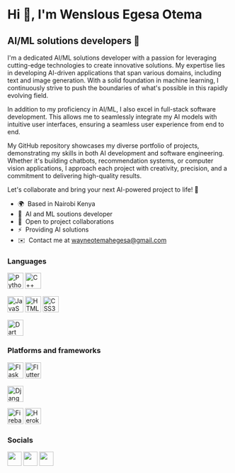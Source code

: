 Hi 👋,
I'm Wenslous Egesa Otema
=====================================

## AI/ML solutions developers 🤖

I'm a dedicated AI/ML solutions developer with a passion for leveraging cutting-edge technologies to create innovative solutions. My expertise lies in developing AI-driven applications that span various domains, including text and image generation. With a solid foundation in machine learning, I continuously strive to push the boundaries of what's possible in this rapidly evolving field.

In addition to my proficiency in AI/ML, I also excel in full-stack software development. This allows me to seamlessly integrate my AI models with intuitive user interfaces, ensuring a seamless user experience from end to end.

My GitHub repository showcases my diverse portfolio of projects, demonstrating my skills in both AI development and software engineering. Whether it's building chatbots, recommendation systems, or computer vision applications, I approach each project with creativity, precision, and a commitment to delivering high-quality results.

Let's collaborate and bring your next AI-powered project to life! 🚀

- 🌍  Based in Nairobi Kenya
- 🧠  AI and ML soutions developer
- 🤝  Open to project collaborations
- ⚡  Providing AI solutions
- ✉️  Contact me at [wayneotemahegesa@gmail.com](mailto:wayneotemahegesa@gmail.com)

### Languages

<p align="left">

<a href="https://www.python.org/" target="_blank" rel="noreferrer"><img src="https://raw.githubusercontent.com/danielcranney/readme-generator/main/public/icons/skills/python-colored.svg" width="36" height="36" alt="Python" /></a>
<a href="https://docs.microsoft.com/en-us/cpp/?view=msvc-170" target="_blank" rel="noreferrer"><img src="https://raw.githubusercontent.com/danielcranney/readme-generator/main/public/icons/skills/cplusplus-colored.svg" width="36" height="36" alt="C++" /></a>

<a href="https://developer.mozilla.org/en-US/docs/Web/JavaScript" target="_blank" rel="noreferrer"><img src="https://raw.githubusercontent.com/danielcranney/readme-generator/main/public/icons/skills/javascript-colored.svg" width="36" height="36" alt="JavaScript" /></a>
<a href="https://developer.mozilla.org/en-US/docs/Glossary/HTML5" target="_blank" rel="noreferrer"><img src="https://raw.githubusercontent.com/danielcranney/readme-generator/main/public/icons/skills/html5-colored.svg" width="36" height="36" alt="HTML5" /></a>
<a href="https://www.w3.org/TR/CSS/#css" target="_blank" rel="noreferrer"><img src="https://raw.githubusercontent.com/danielcranney/readme-generator/main/public/icons/skills/css3-colored.svg" width="36" height="36" alt="CSS3" /></a>

<a href="https://dart.dev/" target="_blank" rel="noreferrer"><img src="https://raw.githubusercontent.com/danielcranney/readme-generator/main/public/icons/skills/dart-colored.svg" width="36" height="36" alt="Dart" /></a>

</p>
  
  
### Platforms and frameworks

<a href="https://www.tensorflow.org/" target="_blank" rel="noreferrer"><img src="https://www.vectorlogo.zone/logos/tensorflow/tensorflow-icon.svg" width="36" height="36" alt="Flask" /></a>
<a href="https://pytorch.org/" target="_blank" rel="noreferrer"><img src="https://www.vectorlogo.zone/logos/pytorch/pytorch-icon.svg" width="36" height="36" alt="Flutter" /></a>

<a href="https://www.djangoproject.com/" target="_blank" rel="noreferrer"><img src="https://raw.githubusercontent.com/danielcranney/readme-generator/main/public/icons/skills/django-colored.svg" width="36" height="36" alt="Django" /></a>

<a href="https://cloud.google.com/?authuser=2" target="_blank" rel="noreferrer"><img src="https://www.vectorlogo.zone/logos/google_cloud/google_cloud-icon.svg" width="36" height="36" alt="Firebase" /></a>
<a href="https://www.heroku.com/" target="_blank" rel="noreferrer"><img src="https://raw.githubusercontent.com/danielcranney/readme-generator/main/public/icons/skills/heroku-colored.svg" width="36" height="36" alt="Heroku" /></a>

</p>

### Socials

<p align="left"> 
<a href="https://www.github.com/wayneotemah" target="_blank" rel="noreferrer"><img src="https://raw.githubusercontent.com/danielcranney/readme-generator/main/public/icons/socials/github.svg" width="32" height="32" /></a> <a href="https://www.linkedin.com/in/wenslous-otema-4848521b4" target="_blank" rel="noreferrer"><img src="https://raw.githubusercontent.com/danielcranney/readme-generator/main/public/icons/socials/linkedin.svg" width="32" height="32" /></a> <a href="https://www.twitter.com/EgesaWO" target="_blank" rel="noreferrer"><img src="https://raw.githubusercontent.com/danielcranney/readme-generator/main/public/icons/socials/twitter.svg" width="32" height="32" /></a></p>
